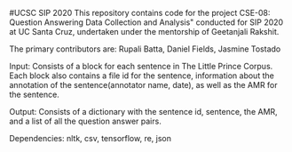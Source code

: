 #UCSC SIP 2020
This repository contains code for the project CSE-08: Question Answering Data Collection and Analysis" conducted for SIP 2020 at UC Santa Cruz, undertaken under the mentorship of Geetanjali Rakshit.

The primary contributors are:
Rupali Batta, Daniel Fields, Jasmine Tostado

Input: 
Consists of a block for each sentence in The Little Prince Corpus. Each block also contains a file id for the sentence, information about the annotation of the sentence(annotator name, date), as well as the AMR for the sentence.

Output:
Consists of a dictionary with the sentence id, sentence, the AMR, and a list of all the question answer pairs.  

Dependencies: nltk, csv, tensorflow, re, json
